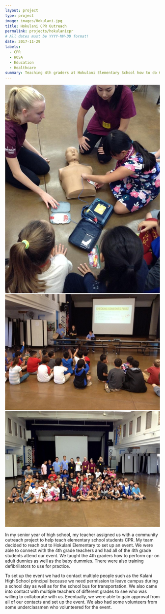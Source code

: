 ```yaml
---
layout: project
type: project
image: images/Hokulani.jpg
title: Hokulani CPR Outreach
permalink: projects/hokulanicpr
# All dates must be YYYY-MM-DD format!
date: 2017-11-29
labels:
  - CPR
  - HOSA
  - Education
  - Healthcare
summary: Teaching 4th graders at Hokulani Elementary School how to do CPR.
---
```


<img class="ui medium right floated rounded image" src="../images/HOSA1.jpg">
<img class="ui medium right floated rounded image" src="../images/HOSA2.jpg">
<img class="ui medium right floated rounded image" src="../images/CPR hokulani.jpg">

In my senior year of high school, my teacher assigned us with a community outreach project to help teach elementary school students CPR. My team decided to reach out to Hokulani Elementary to set up an event. We were able to connect with the 4th grade teachers and had all of the 4th grade students attend our event. We taught the 4th graders how to perform cpr on adult dunnies as well as the baby dummies. There were also training defibrillators to use for practice.

To set up the event we had to contact multiple people such as the Kalani High School principal because we need permission to leave campus during a school day as well as for the school bus for transportation. We also came into contact with multiple teachers of different grades to see who was willing to collaborate with us. Eventually, we were able to gain approval from all of our contacts and set up the event. We also had some volunteers from some underclassmen who volunteered for the event.
